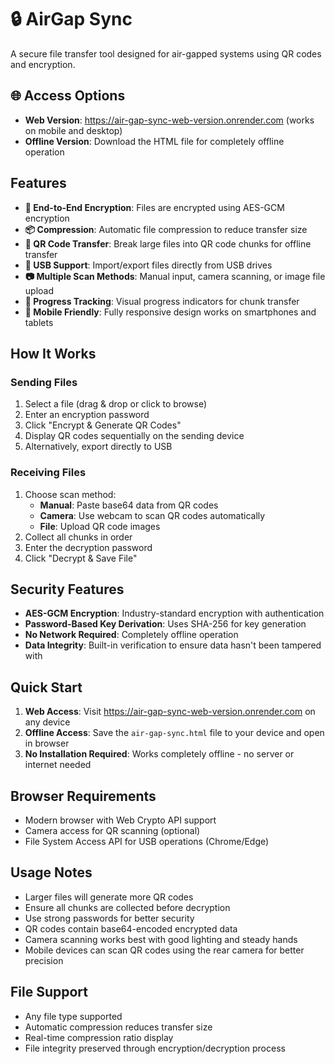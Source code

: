 # 🔒 AirGap Sync
A secure file transfer tool designed for air-gapped systems using QR codes and encryption.

## 🌐 Access Options
- **Web Version**: https://air-gap-sync-web-version.onrender.com (works on mobile and desktop)
- **Offline Version**: Download the HTML file for completely offline operation

## Features
- **🔐 End-to-End Encryption**: Files are encrypted using AES-GCM encryption
- **📦 Compression**: Automatic file compression to reduce transfer size
- **📱 QR Code Transfer**: Break large files into QR code chunks for offline transfer
- **💾 USB Support**: Import/export files directly from USB drives
- **📷 Multiple Scan Methods**: Manual input, camera scanning, or image file upload
- **🔄 Progress Tracking**: Visual progress indicators for chunk transfer
- **📱 Mobile Friendly**: Fully responsive design works on smartphones and tablets

## How It Works
### Sending Files
1. Select a file (drag & drop or click to browse)
2. Enter an encryption password
3. Click "Encrypt & Generate QR Codes"
4. Display QR codes sequentially on the sending device
5. Alternatively, export directly to USB

### Receiving Files
1. Choose scan method:
   - **Manual**: Paste base64 data from QR codes
   - **Camera**: Use webcam to scan QR codes automatically
   - **File**: Upload QR code images
2. Collect all chunks in order
3. Enter the decryption password
4. Click "Decrypt & Save File"

## Security Features
- **AES-GCM Encryption**: Industry-standard encryption with authentication
- **Password-Based Key Derivation**: Uses SHA-256 for key generation
- **No Network Required**: Completely offline operation
- **Data Integrity**: Built-in verification to ensure data hasn't been tampered with

## Quick Start
1. **Web Access**: Visit https://air-gap-sync-web-version.onrender.com on any device
2. **Offline Access**: Save the `air-gap-sync.html` file to your device and open in browser
3. **No Installation Required**: Works completely offline - no server or internet needed

## Browser Requirements
- Modern browser with Web Crypto API support
- Camera access for QR scanning (optional)
- File System Access API for USB operations (Chrome/Edge)

## Usage Notes
- Larger files will generate more QR codes
- Ensure all chunks are collected before decryption
- Use strong passwords for better security
- QR codes contain base64-encoded encrypted data
- Camera scanning works best with good lighting and steady hands
- Mobile devices can scan QR codes using the rear camera for better precision

## File Support
- Any file type supported
- Automatic compression reduces transfer size
- Real-time compression ratio display
- File integrity preserved through encryption/decryption process